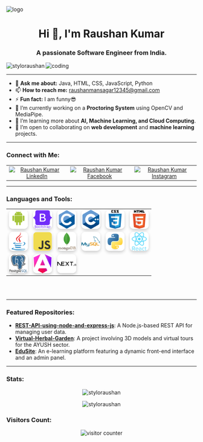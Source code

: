 ![logo](https://github.com/user-attachments/assets/92551042-d85d-4022-91c5-c11c03143c67)

<h1 align="center">Hi 👋, I'm Raushan Kumar</h1>
<h3 align="center">A passionate Software Engineer from India.</h3>

<img align="right" alt="coding" width="400" src="https://user-images.githubusercontent.com/55389276/140866485-8fb1c876-9a8f-4d6a-98dc-08c4981eaf70.gif">

<p align="left">
<img src="https://komarev.com/ghpvc/?username=styloraushan&label=Profile%20views&color=0e75b6&style=flat" alt="styloraushan" />
</p>

---

- 💬 **Ask me about:** Java, HTML, CSS, JavaScript, Python
- 📫 **How to reach me:** raushanmansagar12345@gmail.com
- ⚡ **Fun fact:** I am funny😎
- 🔭 I’m currently working on a **Proctoring System** using OpenCV and MediaPipe.
- 🌱 I’m learning more about **AI, Machine Learning, and Cloud Computing**.
- 🤔 I’m open to collaborating on **web development** and **machine learning** projects.


---

### Connect with Me:
<table align="center">
  <tr>
    <td align="center">
      <a href="https://www.linkedin.com/in/raushan-kumar-6234312a3/" target="_blank">
        <img src="https://raw.githubusercontent.com/rahuldkjain/github-profile-readme-generator/master/src/images/icons/Social/linked-in-alt.svg" alt="Raushan Kumar LinkedIn" height="40" width="40" />
      </a>
    </td>
    <td align="center">
      <a href="https://www.facebook.com/raushanraj.raj.92754" target="_blank">
        <img src="https://raw.githubusercontent.com/rahuldkjain/github-profile-readme-generator/master/src/images/icons/Social/facebook.svg" alt="Raushan Kumar Facebook" height="40" width="40" />
      </a>
    </td>
    <td align="center">
      <a href="https://www.instagram.com/stylo_raushan_the_dark__lover/?hl=en" target="_blank">
        <img src="https://raw.githubusercontent.com/rahuldkjain/github-profile-readme-generator/master/src/images/icons/Social/instagram.svg" alt="Raushan Kumar Instagram" height="40" width="40" />
      </a>
    </td>
  </tr>
</table>


---

### Languages and Tools:
<table align="center" style="width: 100%; table-layout: fixed; border-spacing: 20px; text-align: center;">
  <tr>
    <td><a href="https://developer.android.com" target="_blank" rel="noreferrer" style="transition: transform 0.3s ease;"><img src="https://raw.githubusercontent.com/devicons/devicon/master/icons/android/android-original-wordmark.svg" alt="android" width="50" height="50" style="border-radius: 10px; box-shadow: 0 4px 8px rgba(0, 0, 0, 0.2);" /></a></td>
    <td><a href="https://getbootstrap.com" target="_blank" rel="noreferrer" style="transition: transform 0.3s ease;"><img src="https://raw.githubusercontent.com/devicons/devicon/master/icons/bootstrap/bootstrap-plain-wordmark.svg" alt="bootstrap" width="50" height="50" style="border-radius: 10px; box-shadow: 0 4px 8px rgba(0, 0, 0, 0.2);" /></a></td>
    <td><a href="https://www.cprogramming.com/" target="_blank" rel="noreferrer" style="transition: transform 0.3s ease;"><img src="https://raw.githubusercontent.com/devicons/devicon/master/icons/c/c-original.svg" alt="c" width="50" height="50" style="border-radius: 10px; box-shadow: 0 4px 8px rgba(0, 0, 0, 0.2);" /></a></td>
    <td><a href="https://www.w3schools.com/cpp/" target="_blank" rel="noreferrer" style="transition: transform 0.3s ease;"><img src="https://raw.githubusercontent.com/devicons/devicon/master/icons/cplusplus/cplusplus-original.svg" alt="cplusplus" width="50" height="50" style="border-radius: 10px; box-shadow: 0 4px 8px rgba(0, 0, 0, 0.2);" /></a></td>
    <td><a href="https://www.w3schools.com/css/" target="_blank" rel="noreferrer" style="transition: transform 0.3s ease;"><img src="https://raw.githubusercontent.com/devicons/devicon/master/icons/css3/css3-original-wordmark.svg" alt="css3" width="50" height="50" style="border-radius: 10px; box-shadow: 0 4px 8px rgba(0, 0, 0, 0.2);" /></a></td>
    <td><a href="https://www.w3.org/html/" target="_blank" rel="noreferrer" style="transition: transform 0.3s ease;"><img src="https://raw.githubusercontent.com/devicons/devicon/master/icons/html5/html5-original-wordmark.svg" alt="html5" width="50" height="50" style="border-radius: 10px; box-shadow: 0 4px 8px rgba(0, 0, 0, 0.2);" /></a></td>
  </tr>
  <tr>
    <td><a href="https://www.java.com" target="_blank" rel="noreferrer" style="transition: transform 0.3s ease;"><img src="https://raw.githubusercontent.com/devicons/devicon/master/icons/java/java-original.svg" alt="java" width="50" height="50" style="border-radius: 10px; box-shadow: 0 4px 8px rgba(0, 0, 0, 0.2);" /></a></td>
    <td><a href="https://developer.mozilla.org/en-US/docs/Web/JavaScript" target="_blank" rel="noreferrer" style="transition: transform 0.3s ease;"><img src="https://raw.githubusercontent.com/devicons/devicon/master/icons/javascript/javascript-original.svg" alt="javascript" width="50" height="50" style="border-radius: 10px; box-shadow: 0 4px 8px rgba(0, 0, 0, 0.2);" /></a></td>
    <td><a href="https://www.mongodb.com/" target="_blank" rel="noreferrer" style="transition: transform 0.3s ease;"><img src="https://raw.githubusercontent.com/devicons/devicon/master/icons/mongodb/mongodb-original-wordmark.svg" alt="mongodb" width="50" height="50" style="border-radius: 10px; box-shadow: 0 4px 8px rgba(0, 0, 0, 0.2);" /></a></td>
    <td><a href="https://www.mysql.com/" target="_blank" rel="noreferrer" style="transition: transform 0.3s ease;"><img src="https://raw.githubusercontent.com/devicons/devicon/master/icons/mysql/mysql-original-wordmark.svg" alt="mysql" width="50" height="50" style="border-radius: 10px; box-shadow: 0 4px 8px rgba(0, 0, 0, 0.2);" /></a></td>
    <td><a href="https://www.python.org" target="_blank" rel="noreferrer" style="transition: transform 0.3s ease;"><img src="https://raw.githubusercontent.com/devicons/devicon/master/icons/python/python-original.svg" alt="python" width="50" height="50" style="border-radius: 10px; box-shadow: 0 4px 8px rgba(0, 0, 0, 0.2);" /></a></td>
    <td><a href="https://reactjs.org/" target="_blank" rel="noreferrer" style="transition: transform 0.3s ease;"><img src="https://raw.githubusercontent.com/devicons/devicon/master/icons/react/react-original-wordmark.svg" alt="react" width="50" height="50" style="border-radius: 10px; box-shadow: 0 4px 8px rgba(0, 0, 0, 0.2);" /></a></td>
  </tr>
  <tr>
    <td><a href="https://www.postgresql.org" target="_blank" rel="noreferrer" style="transition: transform 0.3s ease;"><img src="https://raw.githubusercontent.com/devicons/devicon/master/icons/postgresql/postgresql-original-wordmark.svg" alt="postgresql" width="50" height="50" style="border-radius: 10px; box-shadow: 0 4px 8px rgba(0, 0, 0, 0.2);" /></a></td>
    <td><a href="https://angular.io/" target="_blank" rel="noreferrer" style="transition: transform 0.3s ease;"><img src="https://raw.githubusercontent.com/devicons/devicon/master/icons/angular/angular-original.svg" alt="angular" width="50" height="50" style="border-radius: 10px; box-shadow: 0 4px 8px rgba(0, 0, 0, 0.2);" /></a></td>
    <td><a href="https://nextjs.org/" target="_blank" rel="noreferrer" style="transition: transform 0.3s ease;"><img src="https://raw.githubusercontent.com/devicons/devicon/master/icons/nextjs/nextjs-original-wordmark.svg" alt="nextjs" width="50" height="50" style="border-radius: 10px; box-shadow: 0 4px 8px rgba(0, 0, 0, 0.2);" /></a></td>
  </tr>
</table>



<br><br>

---


### Featured Repositories:
- [**REST-API-using-node-and-express-js**](https://github.com/raushan-kumar/REST-API-using-node-and-express-js): A Node.js-based REST API for managing user data.
- [**Virtual-Herbal-Garden**](https://github.com/raushan-kumar/Virtual-Herbal-Garden): A project involving 3D models and virtual tours for the AYUSH sector.
- [**EduSite**](https://github.com/raushan-kumar/EduSite): An e-learning platform featuring a dynamic front-end interface and an admin panel.

---


### Stats:

<p align="center">
<img src="https://github-readme-stats.vercel.app/api/top-langs?username=styloraushan&show_icons=true&locale=en&layout=compact" alt="styloraushan" />
</p>

<p align="center">
<img src="https://github-readme-streak-stats.herokuapp.com/?user=styloraushan&" alt="styloraushan" />
</p>


### Visitors Count:
<p align="center">
  <img src="https://profile-counter.glitch.me/styloraushanr/count.svg" alt="visitor counter" />
</p>
